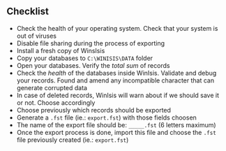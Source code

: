 ## Checklist

* Check the health of your operating system. Check that your system is out of viruses
* Disable file sharing during the process of exporting
* Install a fresh copy of WinsIsis
* Copy your databases to `C:\WINISIS\DATA` folder
* Open your databases. Verify the _total sum_ of records
* Check the _health_ of the databases inside WinIsis. Validate and debug your records. Found and amend any incompatible character that can generate corrupted data
* In case of deleted records, WinIsis will warn about if we should save it or not. Choose accordingly
* Choose previously which records should be exported
* Generate a `.fst` file (ie.: `export.fst`) with those fields choosen
* The name of the export file should be: `_____.fst` (6 letters maximum)
* Once the export process is done, import this file and choose the `.fst` file previously created (ie.: `export.fst`) 

